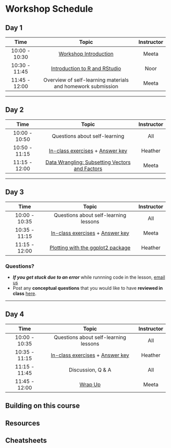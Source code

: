# Workshop Schedule

## Day 1

| Time            |  Topic  | Instructor |
|:------------------------:|:------------------------------------------------:|:--------:|
| 10:00 - 10:30 | [Workshop Introduction](../lectures/Intro_to_R_workshop_all.pdf) | Meeta |
| 10:30 - 11:45 | [Introduction to R and RStudio](../lessons/01_introR-R-and-RStudio.md) | Noor |
| 11:45 - 12:00 | Overview of self-learning materials and homework submission | Meeta  |

---

## Day 2

| Time            |  Topic  | Instructor |
|:------------------------:|:------------------------------------------------:|:--------:|
| 10:00 - 10:50 | Questions about self-learning | All |
| 10:50 - 11:15 | [In-class exercises](../activities/Day2_activities.md) + [Answer key](../activities/Day2_activities_answer_key.R) | Heather |
| 11:15 - 12:00 | [Data Wrangling: Subsetting Vectors and Factors](../lessons/05_introR-data-wrangling.md) | Meeta |

---

## Day 3

| Time            |  Topic  | Instructor |
|:------------------------:|:------------------------------------------------:|:--------:|
| 10:00 - 10:35 | Questions about self-learning lessons | All |
| 10:35 - 11:15 | [In-class exercises](../activities/Day3_activities.md) + [Answer key](../activities/Day3_activities_answer_key.R)| Meeta |
| 11:15 - 12:00 | [Plotting with the ggplot2 package](../lessons/11_ggplot2.md) | Heather |
 
### Questions?
* ***If you get stuck due to an error*** while runnning code in the lesson, [email us](mailto:hbctraining@hsph.harvard.edu) 
* Post any **conceptual questions** that you would like to have **reviewed in class** [here](https://PollEv.com/hbctraining945).

---

## Day 4

| Time            |  Topic  | Instructor |
|:------------------------:|:------------------------------------------------:|:--------:|
| 10:00 - 10:35 | Questions about self-learning lessons | All |
| 10:35 - 11:15 | [In-class exercises](../activities/Day4_activities.md) + [Answer key](../activities/Day4_activities_answer_key.R) | Heather |
| 11:15 - 11:45 | Discussion, Q & A | All |
| 11:45 - 12:00 | [Wrap Up](../lectures/R_workshop_wrapup_all.pdf) | Meeta |


## Building on this course

## Resources

## Cheatsheets
